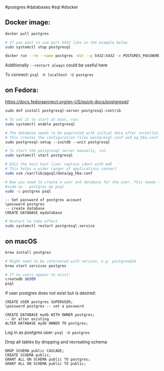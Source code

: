 #postgres #databases #sql #docker

## Docker image:
```zsh
docker pull postgres

# If you want to use port 5432 like in the example below
sudo systemctl stop postgresql

docker run --rm --name postgres -dit --p 5432:5432 -e POSTGRES_PASSWORD=password postgres
```
Additionally `--restart always` could be useful here

To connect: `psql -h localhost -U postgres`

## on Fedora:
https://docs.fedoraproject.org/en-US/quick-docs/postgresql/

```zsh
sudo dnf install postgresql-server postgresql-contrib

# To set it to start at boot, run:
sudo systemctl enable postgresql

# The database needs to be populated with initial data after installation.
# This creates the configuration files postgresql.conf and pg_hba.conf
sudo postgresql-setup --initdb --unit postgresql

# To start the postgresql server manually, run
sudo systemctl start postgresql

# Edit the host host line: replace ident with md5
# This helps a wider ranger of applications connect
sudo vim /var/lib/pgsql/data/pg_hba.conf

# Now you need to create a user and database for the user. This needs to be run # from a `postgres` user account on your system.
#sudo su - postgres && psql
sudo -u postgres psql
```

```postgresql
-- Set password of postgres account
\password postgres
-- create database
CREATE DATABASE mydatabase
```

```zsh
# Restart to take effect
sudo systemctl restart postgresql.service
```

## on macOS

```zsh
brew install postgres

# Might need to be referenced with version, e.g. postgres@14
brew start services postgres  

# If no users appear to exist:
createdb $USER
psql
```

If user postgres does not exist but is desired:
```postgresql
CREATE USER postgres SUPERUSER;
\password postgres -- set a password

CREATE DATABASE mydb WITH OWNER postgres;
-- Or alter existing
ALTER DATABASE mydb OWNER TO postgres; 
```

Log in as postgres user:
`psql -U postgres`

Drop all tables by dropping and recreating schema
```postgresql
DROP SCHEMA public CASCADE;
CREATE SCHEMA public;
GRANT ALL ON SCHEMA public TO postgres;
GRANT ALL ON SCHEMA public TO public;
```